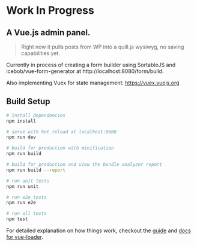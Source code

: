 # Work In Progress

## A Vue.js admin panel.
> Right now it pulls posts from WP into a quill.js wysiwyg, no saving capabilities yet.

Currently in process of creating a form builder using SortableJS and icebob/vue-form-generator at http://localhost:8080/form/build.

Also implementing Vuex for state management: https://vuex.vuejs.org

## Build Setup

``` bash
# install dependencies
npm install

# serve with hot reload at localhost:8080
npm run dev

# build for production with minification
npm run build

# build for production and view the bundle analyzer report
npm run build --report

# run unit tests
npm run unit

# run e2e tests
npm run e2e

# run all tests
npm test
```

For detailed explanation on how things work, checkout the [guide](http://vuejs-templates.github.io/webpack/) and [docs for vue-loader](http://vuejs.github.io/vue-loader).
